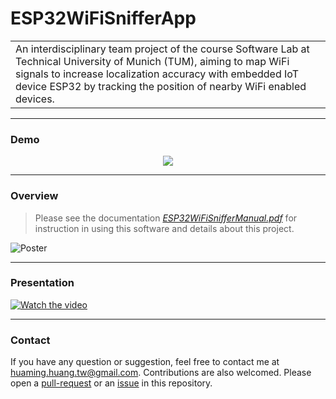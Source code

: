 ESP32WiFiSnifferApp
===================

<table>
<tr>
<td>
An interdisciplinary team project of the course Software Lab at Technical University of Munich (TUM), aiming to map WiFi signals to increase localization accuracy with embedded IoT device ESP32 by tracking the position of nearby WiFi enabled devices.
</td>
</tr>
</table>

---

### Demo

<p align="center">
  <img src= "https://user-images.githubusercontent.com/43208378/114070634-80525200-98a0-11eb-8c3c-3d2c795af029.gif">
</p>

---

### Overview

> Please see the documentation [*ESP32WiFiSnifferManual.pdf*](ESP32WiFiSnifferManual.pdf) for instruction in using this software and details about this project.

![Poster](https://user-images.githubusercontent.com/43208378/114070043-e8ecff00-989f-11eb-8f9e-8b783817cf50.png)

---

### Presentation  
[![Watch the video](https://user-images.githubusercontent.com/43208378/114065534-0cfa1180-989b-11eb-937f-96531686b1b8.png)](https://drive.google.com/file/d/1OOYYimOC2WSo_yMeU6AgRschL-jhe60d/view?usp=sharing)

---

### Contact
If you have any question or suggestion, feel free to contact me at huaming.huang.tw@gmail.com. Contributions are also welcomed. Please open a [pull-request](https://github.com/hmhuang0501/ESP32WiFiSnifferApp/compare) or an [issue](https://github.com/hmhuang0501/ESP32WiFiSnifferApp/issues/new) in this repository.
